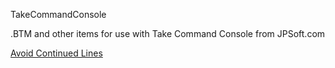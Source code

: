 TakeCommandConsole

.BTM and other items for use with Take Command Console from JPSoft.com

[Avoid Continued Lines](<Avoid Continues Lines>)
